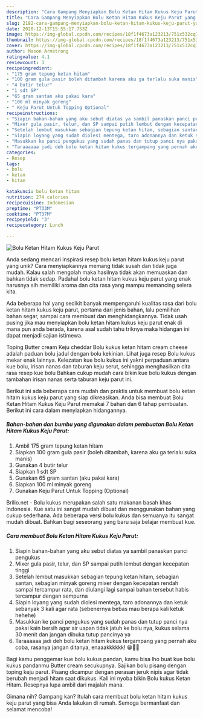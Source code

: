 ```yaml
---
description: "Cara Gampang Menyiapkan Bolu Ketan Hitam Kukus Keju Parut yang Bisa Manjain Lidah"
title: "Cara Gampang Menyiapkan Bolu Ketan Hitam Kukus Keju Parut yang Bisa Manjain Lidah"
slug: 2182-cara-gampang-menyiapkan-bolu-ketan-hitam-kukus-keju-parut-yang-bisa-manjain-lidah
date: 2020-12-13T15:55:17.753Z
image: https://img-global.cpcdn.com/recipes/18f1f4673a123213/751x532cq70/bolu-ketan-hitam-kukus-keju-parut-foto-resep-utama.jpg
thumbnail: https://img-global.cpcdn.com/recipes/18f1f4673a123213/751x532cq70/bolu-ketan-hitam-kukus-keju-parut-foto-resep-utama.jpg
cover: https://img-global.cpcdn.com/recipes/18f1f4673a123213/751x532cq70/bolu-ketan-hitam-kukus-keju-parut-foto-resep-utama.jpg
author: Mason Armstrong
ratingvalue: 4.1
reviewcount: 3
recipeingredient:
- "175 gram tepung ketan hitam"
- "100 gram gula pasir boleh ditambah karena aku ga terlalu suka manis"
- "4 butir telur"
- "1 sdt SP"
- "65 gram santan aku pakai kara"
- "100 ml minyak goreng"
- " Keju Parut Untuk Topping Optional"
recipeinstructions:
- "Siapin bahan-bahan yang aku sebut diatas ya sambil panaskan panci pengukus"
- "Mixer gula pasir, telur, dan SP sampai putih lembut dengan kecepatan tinggi"
- "Setelah lembut masukkan sebagian tepung ketan hitam, sebagian santan, sebagian minyak goreng mixer dengan kecepatan rendah sampai tercampur rata, dan diulangi lagi sampai bahan tersebut habis tercampur dengan sempurna"
- "Siapin loyang yang sudah diolesi mentega, taro adonannya dan ketuk sebanyak 3 kali agar rata (sebenernya bebas mau berapa kali ketuk hehehe)"
- "Masukkan ke panci pengukus yang sudah panas dan tutup panci nya pakai kain bersih agar air uapan tidak jatuh ke bolu nya, kukus selama 30 menit dan jangan dibuka tutup pancinya ya"
- "Taraaaaaa jadi deh bolu ketan hitam kukus tergampang yang pernah aku coba, rasanya jangan ditanya, enaaakkkkkk! 😁👍🏻"
categories:
- Resep
tags:
- bolu
- ketan
- hitam

katakunci: bolu ketan hitam 
nutrition: 274 calories
recipecuisine: Indonesian
preptime: "PT33M"
cooktime: "PT37M"
recipeyield: "3"
recipecategory: Lunch

---
```



![Bolu Ketan Hitam Kukus Keju Parut](https://img-global.cpcdn.com/recipes/18f1f4673a123213/751x532cq70/bolu-ketan-hitam-kukus-keju-parut-foto-resep-utama.jpg)

Anda sedang mencari inspirasi resep bolu ketan hitam kukus keju parut yang unik? Cara menyiapkannya memang tidak susah dan tidak juga mudah. Kalau salah mengolah maka hasilnya tidak akan memuaskan dan bahkan tidak sedap. Padahal bolu ketan hitam kukus keju parut yang enak harusnya sih memiliki aroma dan cita rasa yang mampu memancing selera kita.

Ada beberapa hal yang sedikit banyak mempengaruhi kualitas rasa dari bolu ketan hitam kukus keju parut, pertama dari jenis bahan, lalu pemilihan bahan segar, sampai cara membuat dan menghidangkannya. Tidak usah pusing jika mau menyiapkan bolu ketan hitam kukus keju parut enak di mana pun anda berada, karena asal sudah tahu triknya maka hidangan ini dapat menjadi sajian istimewa.

Toping Butter cream Keju cheddar Bolu kukus ketan hitam cream cheese adalah paduan bolu jadul dengan bolu kekinian. Lihat juga resep Bolu kukus mekar enak lainnya. Kelezatan kue bolu kukus ini yakni perpaduan antara kue bolu, irisan nanas dan taburan keju serut, sehingga menghasilkan cita rasa resep kue bolu Bahkan cukup mudah cara bikin kue bolu kukus dengan tambahan irisan nanas serta taburan keju parut ini.


Berikut ini ada beberapa cara mudah dan praktis untuk membuat bolu ketan hitam kukus keju parut yang siap dikreasikan. Anda bisa membuat Bolu Ketan Hitam Kukus Keju Parut memakai 7 bahan dan 6 tahap pembuatan. Berikut ini cara dalam menyiapkan hidangannya.

<!--inarticleads1-->

##### Bahan-bahan dan bumbu yang digunakan dalam pembuatan Bolu Ketan Hitam Kukus Keju Parut:

1. Ambil 175 gram tepung ketan hitam
1. Siapkan 100 gram gula pasir (boleh ditambah, karena aku ga terlalu suka manis)
1. Gunakan 4 butir telur
1. Siapkan 1 sdt SP
1. Gunakan 65 gram santan (aku pakai kara)
1. Siapkan 100 ml minyak goreng
1. Gunakan  Keju Parut Untuk Topping (Optional)


Brilio.net - Bolu kukus merupakan salah satu makanan basah khas Indonesia. Kue satu ini sangat mudah dibuat dan menggunakan bahan yang cukup sederhana. Ada beberapa versi bolu kukus dan semuanya itu sangat mudah dibuat. Bahkan bagi seseorang yang baru saja belajar membuat kue. 

<!--inarticleads2-->

##### Cara membuat Bolu Ketan Hitam Kukus Keju Parut:

1. Siapin bahan-bahan yang aku sebut diatas ya sambil panaskan panci pengukus
1. Mixer gula pasir, telur, dan SP sampai putih lembut dengan kecepatan tinggi
1. Setelah lembut masukkan sebagian tepung ketan hitam, sebagian santan, sebagian minyak goreng mixer dengan kecepatan rendah sampai tercampur rata, dan diulangi lagi sampai bahan tersebut habis tercampur dengan sempurna
1. Siapin loyang yang sudah diolesi mentega, taro adonannya dan ketuk sebanyak 3 kali agar rata (sebenernya bebas mau berapa kali ketuk hehehe)
1. Masukkan ke panci pengukus yang sudah panas dan tutup panci nya pakai kain bersih agar air uapan tidak jatuh ke bolu nya, kukus selama 30 menit dan jangan dibuka tutup pancinya ya
1. Taraaaaaa jadi deh bolu ketan hitam kukus tergampang yang pernah aku coba, rasanya jangan ditanya, enaaakkkkkk! 😁👍🏻


Bagi kamu penggemar kue bolu kukus pandan, kamu bisa lho buat kue bolu kukus pandanmu Butter cream secukupnya. Sajikan bolu pisang dengan toping keju parut. Pisang dicampur dengan perasan jeruk nipis agar tidak berubah menjadi hitam saat dikukus. Kali ini nyoba bikin Bolu kukus Ketan Hitam. Resepnya lupa ambil dari majalah mana. 

Gimana nih? Gampang kan? Itulah cara membuat bolu ketan hitam kukus keju parut yang bisa Anda lakukan di rumah. Semoga bermanfaat dan selamat mencoba!
